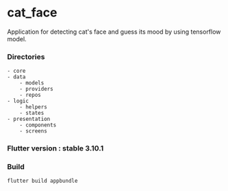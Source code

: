 # cat_face

Application for detecting cat's face and guess its mood by using tensorflow model.

### Directories

```
- core
- data
    - models
    - providers
    - repos
- logic
    - helpers
    - states
- presentation
    - components
    - screens
```

### Flutter version : stable 3.10.1

### Build

```
flutter build appbundle
```
